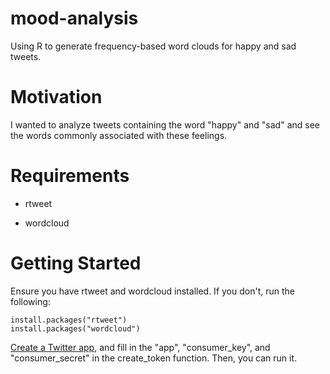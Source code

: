 # mood-analysis
Using R to generate frequency-based word clouds for happy and sad tweets.

# Motivation
I wanted to analyze tweets containing the word "happy" and "sad" and see the words commonly associated with these feelings.

# Requirements

- rtweet

- wordcloud

# Getting Started

Ensure you have rtweet and wordcloud installed. If you don't, run the following:

```
install.packages("rtweet")
install.packages("wordcloud")
```

[Create a Twitter app](https://apps.twitter.com/app/new), and fill in the "app", "consumer_key", and "consumer_secret" in the create_token function. Then, you can run it.
